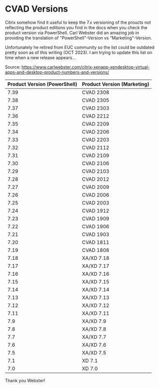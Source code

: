 # CVAD Versions

Citrix somehow find it useful to keep the 7.x versioning of the proucts not reflecting the product editions you find in the docs when you check the product version via PowerShell.
Carl Webster did an amazing job in providing the translation of "PowerShell"-Version vs "Marketing"-Version.

Unfortunately he retired from EUC community so the list could be outdated pretty soon as of this writing (OCT 2023).
I am trying to update this list on time when a new release appears...

Source:
https://www.carlwebster.com/citrix-xenapp-xendesktop-virtual-apps-and-desktop-product-numbers-and-versions/

| 	Product Version (PowerShell)	| 	Product Version (Marketing)	|
| 	-------------------	| 	-------------------	|
| 	7.39 	| 	CVAD 2308	|
| 	7.38	| 	CVAD 2305	|
| 	7.37	| 	CVAD 2303	|
| 	7.36	| 	CVAD 2212	|
| 	7.35	| 	CVAD 2209	|
| 	7.34	| 	CVAD 2206	|
| 	7.33	| 	CVAD 2203	|
| 	7.32	| 	CVAD 2112	|
| 	7.31	| 	CVAD 2109	|
| 	7.30	| 	CVAD 2106	|
| 	7.29	| 	CVAD 2103	|
| 	7.28	| 	CVAD 2012	|
| 	7.27	| 	CVAD 2009	|
| 	7.26	| 	CVAD 2006	|
| 	7.25	| 	CVAD 2003	|
| 	7.24	| 	CVAD 1912	|
| 	7.23	| 	CVAD 1909	|
| 	7.22	| 	CVAD 1906	|
| 	7.21	| 	CVAD 1903	|
| 	7.20	| 	CVAD 1811	|
| 	7.19	| 	CVAD 1808	|
| 	7.18	| 	XA/XD 7.18	|
| 	7.17	| 	XA/XD 7.17	|
| 	7.16	| 	XA/XD 7.16	|
| 	7.15	| 	XA/XD 7.15	|
| 	7.14	| 	XA/XD 7.14	|
| 	7.13	| 	XA/XD 7.13	|
| 	7.12	| 	XA/XD 7.12	|
| 	7.11	| 	XA/XD 7.11	|
| 	7.9	| 	XA/XD 7.9	|
| 	7.8	| 	XA/XD 7.8	|
| 	7.7	| 	XA/XD 7.7	|
| 	7.6	| 	XA/XD 7.6	|
| 	7.5	| 	XA/XD 7.5	|
| 	7.1	| 	XD 7.1	|
| 	7.0	| 	XD 7.0	|


Thank you Webster!
